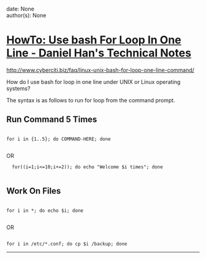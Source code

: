 
date: None  
author(s): None  

# [HowTo: Use bash For Loop In One Line - Daniel Han's Technical Notes](https://sites.google.com/site/xiangyangsite/home/technical-tips/linux-unix/shell-programming/bash-tips/howto-use-bash-for-loop-in-one-line)

<http://www.cyberciti.biz/faq/linux-unix-bash-for-loop-one-line-command/>

How do I use bash for loop in one line under UNIX or Linux operating systems?  
  
The syntax is as follows to run for loop from the command prompt.

## Run Command 5 Times
    
    
     
    for i in {1..5}; do COMMAND-HERE; done
     

OR
    
    
      for((i=1;i<=10;i+=2)); do echo "Welcome $i times"; done
     

## Work On Files
    
    
     
    for i in *; do echo $i; done
     

OR
    
    
     
    for i in /etc/*.conf; do cp $i /backup; done  
  
---

